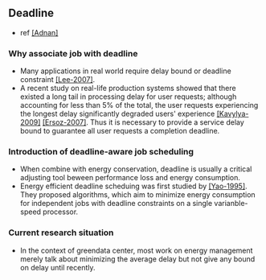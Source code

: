 ## Deadline

- ref [[Adnan]](../../papers/AdnanS12_dynamic-deferral-geoDC.md)


### Why associate job with deadline
- Many applications in real world require delay bound or deadline constraint [[Lee-2007]](http://dl.acm.org/citation.cfm?id=1272381). 
- A recent study on real-life production systems showed that there existed a long tail in processing delay for user requests; although accounting for less than 5% of the total, the user requests experiencing the longest delay significantly degraded users' experience [[Kavylya-2009]](http://dl.acm.org/citation.cfm?id=1845224) [[Ersoz-2007]](http://ieeexplore.ieee.org/xpls/abs_all.jsp?arnumber=4268212). Thus it is necessary to provide a service delay bound to guarantee all user requests a completion deadline.

### Introduction of deadline-aware job scheduling
- When combine with energy conservation, deadline is usually a critical adjusting tool beween performance loss and energy consumption. 
- Energy efficient deadline scheduing was first studied by [[Yao-1995]](http://ieeexplore.ieee.org/xpls/abs_all.jsp?arnumber=492493&tag=1). They proposed algorithms, which aim to minimize energy consumption for independent jobs with deadline constraints on a single varianble-speed processor.


### Current research situation 
- In the context of greendata center, most work on energy management merely talk about minimizing the average delay but not give any bound on delay until recently. 
